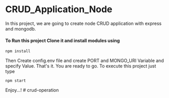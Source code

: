 # CRUD_Application_Node
In this project, we are going to create node CRUD application with express and mongodb.

#### To Run this project Clone it and install modules using
```
npm install
```

Then Create config.env file and create PORT and MONGO_URI Variable and specify Value.
That's it. You are ready to go. To execute this project just type
```
npm start
```

Enjoy...!
#   c r u d - o p e r a t i o n  
 